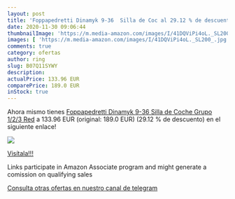 ```yaml
---
layout: post
title: 'Foppapedretti Dinamyk 9-36  Silla de Coc al 29.12 % de descuento'
date: 2020-11-30 09:06:44
thumbnailImage: 'https://m.media-amazon.com/images/I/41DQViPi4oL._SL200_.jpg'
images: [ 'https://m.media-amazon.com/images/I/41DQViPi4oL._SL200_.jpg' ]
comments: true
category: ofertas
author: ring
slug: B07Q11SYWY
description:
actualPrice: 133.96 EUR
comparePrice: 189.0 EUR
inStock: true
---
```


Ahora mismo tienes [Foppapedretti Dinamyk 9-36  Silla de Coche Grupo 1/2/3  Red](https://www.amazon.es/dp/B07Q11SYWY/?tag=tolees-21) a 133.96 EUR (original: 189.0 EUR) (29.12 %  de descuento) en el siguiente enlace!

[![](https://m.media-amazon.com/images/I/41DQViPi4oL._SL200_.jpg)](https://www.amazon.es/dp/B07Q11SYWY/?tag=tolees-21)

[Visítala!!!](https://www.amazon.es/dp/B07Q11SYWY/?tag=tolees-21)

Links participate in Amazon Associate program and might generate a comission on qualifying sales

[Consulta otras ofertas en nuestro canal de telegram](https://t.me/s/ofertas25)
